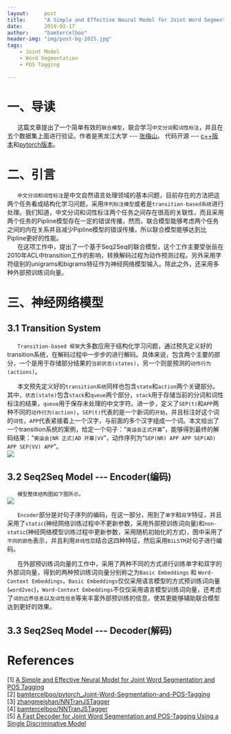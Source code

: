 ```yaml
---
layout:     post
title:      "A Simple and Effective Neural Model for Joint Word Segmentation and POS Tagging"
date:       2019-02-17
author:     "bamtercelboo"
header-img: "img/post-bg-2015.jpg"
tags:
    - Joint Model
    - Word Segmentation
    - POS Tagging

---
```



#  一、导读  #
&nbsp;&nbsp;&nbsp;&nbsp;&nbsp;&nbsp;这篇文章提出了一个简单有效的`联合模型`，联合学习`中文分词`和`词性标注`，并且在五个数据集上面进行验证。作者是黑龙江大学 --- [张梅山](https://zhangmeishan.github.io/)。  代码开源 --- [c++版本](https://github.com/zhangmeishan/NNTranJSTagger)和[pytorch版本](https://github.com/bamtercelboo/pytorch_Joint-Word-Segmentation-and-POS-Tagging)。

#  二、引言  #
&nbsp;&nbsp;&nbsp;&nbsp;&nbsp;&nbsp;`中文分词和词性标注`是中文自然语言处理领域的基本问题，目前存在的方法把这两个任务看成结构化学习问题，采用`序列标注模型`或者是`transition-based系统`进行处理。我们知道，中文分词和词性标注两个任务之间存在很高的关联性，而且采用两个任务的Pipline模型存在一定的错误传播，然而，联合模型能够考虑两个任务之间的内在关系并且减少Pipline模型的错误传播，所以联合模型能够达到比Pipline更好的性能。  
&nbsp;&nbsp;&nbsp;&nbsp;&nbsp;&nbsp;在这项工作中，提出了一个基于Seq2Seq的联合模型，这个工作主要受张岳在2010年ACL中transition工作的影响，转换解码过程为动作预测过程。另外采用字符级别的unigrams和bigrams特征作为神经网络模型输入。除此之外，还采用多种外部预训练词向量。  

#  三、神经网络模型  #

## 3.1 Transition System ##
&nbsp;&nbsp;&nbsp;&nbsp;&nbsp;&nbsp;`Transition-based 框架`大多数应用于结构化学习问题，通过预先定义好的transition系统，在解码过程中一步步的进行解码。具体来说，包含两个主要的部分，一个是用于存储部分结果的`当前状态(states)`，另一个则是预测的`动作行为(actions)`。  

&nbsp;&nbsp;&nbsp;&nbsp;&nbsp;&nbsp;本文预先定义好的`transition系统`同样也包含`state`和`action`两个关键部分。其中，`状态(state)`包含`stack`和`queue`两个部分，`stack`用于存储当前的分词和词性标注的结果，`queue`用于保存未处理的中文字符。进一步，定义了`SEP(t)`和`APP`两种不同的`动作行为(action)`，`SEP(t)`代表的是一个新词的`开始`，并且标注好这个词的`词性`，`APP`代表紧接着上一个汉字，与前面的多个汉字组成一个词。本文给出了一个transition系统的案例，给定一个句子：“`奥运会正式开幕`”，能够得到最终的解码结果：“`奥运会|NR 正式|AD 开幕|VV`”，动作序列为“`SEP(NR) APP APP SEP(AD) APP SEP(VV) APP`”。  
![](https://i.imgur.com/OEpjxNS.jpg)  

## 3.2 Seq2Seq Model --- Encoder(编码) ##
&nbsp;&nbsp;&nbsp;&nbsp;&nbsp;&nbsp;`模型整体结构图如下图所示。`  
![](https://i.imgur.com/UJBIndS.jpg)  

&nbsp;&nbsp;&nbsp;&nbsp;&nbsp;&nbsp;`Encoder`部分是对句子序列的编码，在这一部分，用到了`单字`和`双字`特征，并且采用了`static`(神经网络训练过程中不更新参数，采用外部预训练词向量)和`non-static`(神经网络模型训练过程中更新参数，采用随机初始化的方式)，图中采用了`不同的颜色`表示，并且利用`非线性层`结合这四种特征，然后采用`BiLSTM`对句子进行编码。  

&nbsp;&nbsp;&nbsp;&nbsp;&nbsp;&nbsp;在外部预训练词向量的工作中，采用了两种不同的方式进行训练单字和双字的外部词向量，得到的两种预训练词向量分别称之为`Basic Embeddings` 和 `Word-Context Embeddings`，`Basic Embeddings`仅仅采用语言模型的方式预训练词向量(`word2vec`)，`Word-Context Embeddings`不仅仅采用语言模型训练词向量，还考虑了`词的边界信息`以`及词性信息`等来丰富外部预训练的信息，使其更能够辅助联合模型达到更好的效果。


## 3.3 Seq2Seq Model --- Decoder(解码) ##


# References  #
[1]  [A Simple and Effective Neural Model for Joint Word Segmentation and POS Tagging](https://ieeexplore.ieee.org/stamp/stamp.jsp?tp=&arnumber=8351918&tag=1)   
[2] [bamtercelboo/pytorch_Joint-Word-Segmentation-and-POS-Tagging](https://github.com/bamtercelboo/pytorch_Joint-Word-Segmentation-and-POS-Tagging)  
[3] [zhangmeishan/NNTranJSTagger](https://github.com/zhangmeishan/NNTranJSTagger)  
[4] [bamtercelboo/NNTranJSTagger](https://github.com/bamtercelboo/NNTranJSTagger)  
[5] [A Fast Decoder for Joint Word Segmentation and POS-Tagging Using a Single Discriminative Model](http://aclweb.org/anthology/D10-1082)








  



  
 









